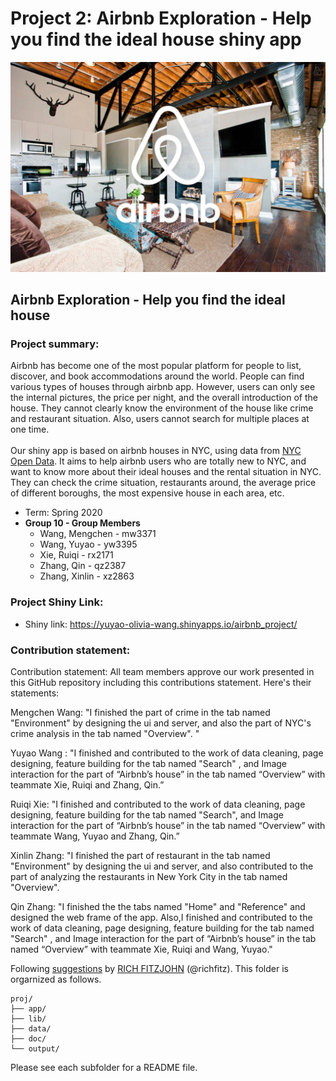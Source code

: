 # Project 2: Airbnb Exploration - Help you find the ideal house shiny app

![screenshot](doc/figs/airbnb.jpg)

## Airbnb Exploration - Help you find the ideal house


### Project summary:
Airbnb has become one of the most popular platform for people to list, discover, and book accommodations around the world. People can find various types of houses through airbnb app. However, users can only see the internal pictures, the price per night, and the overall introduction of the house. They cannot clearly know the environment of the house like crime and restaurant situation. Also, users cannot search for multiple places at one time. 
</br>
</br>Our shiny app is based on airbnb houses in NYC, using data from [NYC Open Data](https://opendata.cityofnewyork.us/). It aims to help airbnb users who are totally new to NYC, and want to know more about their ideal houses and the rental situation in NYC. They can check the crime situation, restaurants around, the average price of different boroughs, the most expensive house in each area, etc.

+ Term: Spring 2020
+ **Group 10 - Group Members**
	+ Wang, Mengchen - mw3371
	+ Wang, Yuyao - yw3395
	+ Xie, Ruiqi - rx2171
	+ Zhang, Qin - qz2387
	+ Zhang, Xinlin - xz2863


### Project Shiny Link:
+ Shiny link: https://yuyao-olivia-wang.shinyapps.io/airbnb_project/



### Contribution statement: 
Contribution statement: All team members approve our work presented in this GitHub repository including this contributions statement. Here's their statements:

Mengchen Wang: "I finished the part of crime in the tab named "Environment" by designing the ui and server, and also the part of NYC's crime analysis in the tab named "Overview". "

Yuyao Wang : "I finished and contributed to the work of data cleaning, page designing, feature building for the tab named "Search" , and Image interaction for the part of “Airbnb’s house” in the tab named “Overview” with teammate Xie, Ruiqi and Zhang, Qin.”

Ruiqi Xie: "I finished and contributed to the work of data cleaning, page designing, feature building for the tab named "Search", and Image interaction for the part of “Airbnb’s house” in the tab named “Overview”  with teammate Wang, Yuyao and Zhang, Qin.”

Xinlin Zhang: "I finished the part of restaurant in the tab named "Environment" by designing the ui and server, and also contributed to the part of analyzing the restaurants in New York City in the tab named "Overview".

Qin Zhang: "I finished the the tabs named "Home" and "Reference" and designed the web frame of the app. Also,I finished and contributed to the work of data cleaning, page designing, feature building for the tab named "Search" , and Image interaction for the part of “Airbnb’s house” in the tab named “Overview” with teammate Xie, Ruiqi and Wang, Yuyao."


Following [suggestions](http://nicercode.github.io/blog/2013-04-05-projects/) by [RICH FITZJOHN](http://nicercode.github.io/about/#Team) (@richfitz). This folder is orgarnized as follows.

```
proj/
├── app/
├── lib/
├── data/
├── doc/
└── output/
```

Please see each subfolder for a README file.


